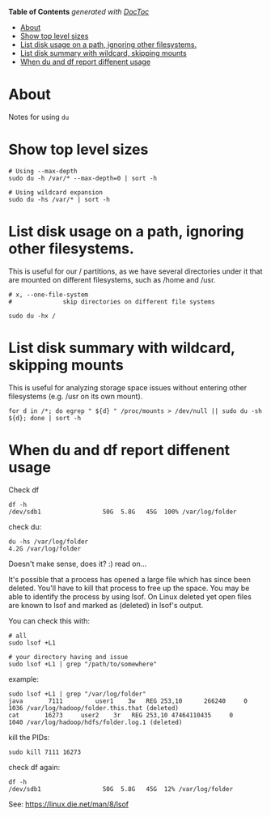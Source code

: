 <!-- START doctoc generated TOC please keep comment here to allow auto update -->
<!-- DON'T EDIT THIS SECTION, INSTEAD RE-RUN doctoc TO UPDATE -->
**Table of Contents**  *generated with [DocToc](https://github.com/thlorenz/doctoc)*

- [About](#about)
- [Show top level sizes](#show-top-level-sizes)
- [List disk usage on a path, ignoring other filesystems.](#list-disk-usage-on-a-path-ignoring-other-filesystems)
- [List disk summary with wildcard, skipping mounts](#list-disk-summary-with-wildcard-skipping-mounts)
- [When du and df report diffenent usage](#when-du-and-df-report-diffenent-usage)

<!-- END doctoc generated TOC please keep comment here to allow auto update -->

# About

Notes for using `du`

# Show top level sizes

```
# Using --max-depth
sudo du -h /var/* --max-depth=0 | sort -h

# Using wildcard expansion
sudo du -hs /var/* | sort -h
```

# List disk usage on a path, ignoring other filesystems. 

This is useful for our / partitions, as we have several directories under it that are mounted on different filesystems, such as /home and /usr.

```
# x, --one-file-system
#              skip directories on different file systems

sudo du -hx /
```

# List disk summary with wildcard, skipping mounts 

This is useful for analyzing storage space issues without entering other filesystems (e.g. /usr on its own mount).

```
for d in /*; do egrep " ${d} " /proc/mounts > /dev/null || sudo du -sh ${d}; done | sort -h
```

# When du and df report diffenent usage

Check df
```
df -h 
/dev/sdb1                 50G  5.8G   45G  100% /var/log/folder
```

check du:
```
du -hs /var/log/folder
4.2G /var/log/folder
```

Doesn't make sense, does it? :) read on...

It's possible that a process has opened a large file which has since been deleted. You'll have to kill that process to free up the space. You may be able to identify the process by using lsof. On Linux deleted yet open files are known to lsof and marked as (deleted) in lsof's output.

You can check this with:

```
# all
sudo lsof +L1

# your directory having and issue
sudo lsof +L1 | grep "/path/to/somewhere"
```

example:
```
sudo lsof +L1 | grep "/var/log/folder"
java       7111         user1    3w   REG 253,10      266240     0      1036 /var/log/hadoop/folder.this.that (deleted)
cat       16273     user2    3r   REG 253,10 47464110435     0      1040 /var/log/hadoop/hdfs/folder.log.1 (deleted)
```

kill the PIDs:
```
sudo kill 7111 16273
```

check df again:
```
df -h 
/dev/sdb1                 50G  5.8G   45G  12% /var/log/folder
```

See: https://linux.die.net/man/8/lsof
